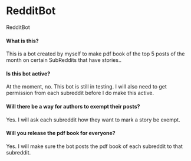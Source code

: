 # RedditBot
RedditBot

<h4>What is this?</h4>
<p>This is a bot created by myself to make pdf book of the top 5 posts of the month on certain SubReddits that have stories..</p>

<h4>Is this bot active?</h4>
<p>At the moment, no. This bot is still in testing. I will also need to get permission from each subreddit before I do make this active.</p>

<h4>Will there be a way for authors to exempt their posts?</h4>
<p>Yes. I will ask each subreddit how they want to mark a story be exempt.</p>

<h4>Will you release the pdf book for everyone?</h4>
<p>Yes. I will make sure the bot posts the pdf book of each subreddit to that subreddit.</p>

